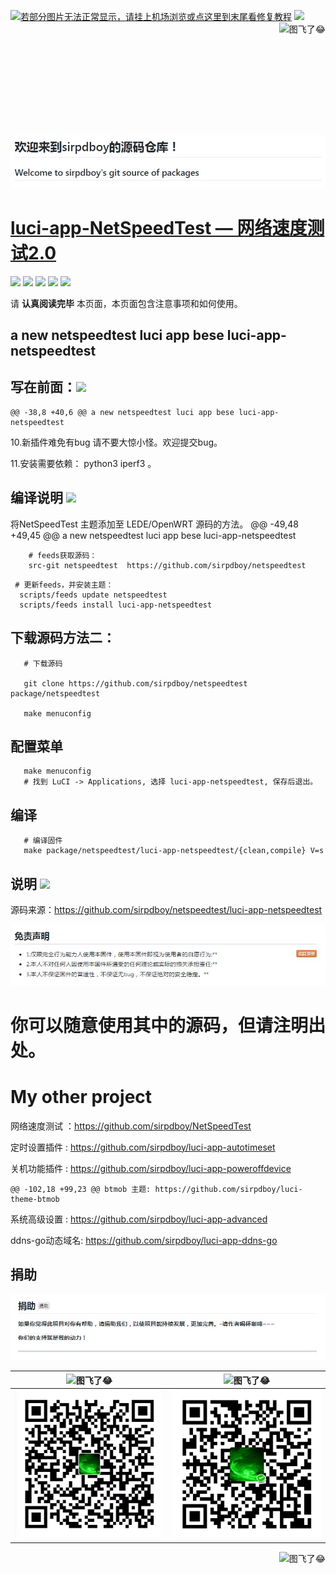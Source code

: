 [![若部分图片无法正常显示，请挂上机场浏览或点这里到末尾看修复教程](https://visitor-badge.glitch.me/badge?page_id=sirpdboy-visitor-badge)](#解决-github-网页上图片显示失败的问题) [![](https://img.shields.io/badge/TG群-点击加入-FFFFFF.svg)](https://t.me/joinchat/AAAAAEpRF88NfOK5vBXGBQ)
<a href="#readme">
    <img src="https://img.vim-cn.com/a1/8713845a4aa922ac96619b0d2fb3d6919d37fc.png" alt="图飞了😂" title="NetSpeedTest" align="right" height="180" />
</a>

![screenshots](https://raw.githubusercontent.com/sirpdboy/openwrt/master/doc/说明1.jpg)

[luci-app-NetSpeedTest — 网络速度测试2.0](https://github.com/sirpdboy/NetSpeedTest)
======================

[![](https://img.shields.io/badge/-目录:-696969.svg)](#readme) [![](https://img.shields.io/badge/-写在前面-F5F5F5.svg)](#写在前面-) [![](https://img.shields.io/badge/-编译说明-F5F5F5.svg)](#编译说明-) [![](https://img.shields.io/badge/-说明-F5F5F5.svg)](#说明-) [![](https://img.shields.io/badge/-捐助-F5F5F5.svg)](#捐助-) 

请 **认真阅读完毕** 本页面，本页面包含注意事项和如何使用。

a new netspeedtest luci app bese luci-app-netspeedtest
-

## 写在前面：[![](https://img.shields.io/badge/-写在前面-F5F5F5.svg)](#写在前面-)
	@@ -38,8 +40,6 @@ a new netspeedtest luci app bese luci-app-netspeedtest

10.新插件难免有bug 请不要大惊小怪。欢迎提交bug。

11.安装需要依赖： python3  iperf3 。

## 编译说明 [![](https://img.shields.io/badge/-编译说明-F5F5F5.svg)](#编译说明-) 

将NetSpeedTest 主题添加至 LEDE/OpenWRT 源码的方法。
	@@ -49,48 +49,45 @@ a new netspeedtest luci app bese luci-app-netspeedtest

```Brach
    # feeds获取源码：
    src-git netspeedtest  https://github.com/sirpdboy/netspeedtest
 ``` 
  ```Brach
   # 更新feeds，并安装主题：
    scripts/feeds update netspeedtest
	scripts/feeds install luci-app-netspeedtest
 ``` 	

## 下载源码方法二：
 ```Brach
    # 下载源码
    
    git clone https://github.com/sirpdboy/netspeedtest package/netspeedtest
    
    make menuconfig
 ``` 
## 配置菜单
 ```Brach
    make menuconfig
	# 找到 LuCI -> Applications, 选择 luci-app-netspeedtest, 保存后退出。
 ``` 
## 编译
 ```Brach 
    # 编译固件
    make package/netspeedtest/luci-app-netspeedtest/{clean,compile} V=s
```   

## 说明 [![](https://img.shields.io/badge/-说明-F5F5F5.svg)](#说明-)

源码来源：https://github.com/sirpdboy/netspeedtest/luci-app-netspeedtest

![screenshots](https://raw.githubusercontent.com/sirpdboy/openwrt/master/doc/说明2.jpg)

你可以随意使用其中的源码，但请注明出处。
============================


# My other project

网络速度测试 ：https://github.com/sirpdboy/NetSpeedTest

定时设置插件 : https://github.com/sirpdboy/luci-app-autotimeset

关机功能插件 : https://github.com/sirpdboy/luci-app-poweroffdevice

	@@ -102,18 +99,23 @@ btmob 主题: https://github.com/sirpdboy/luci-theme-btmob

系统高级设置 : https://github.com/sirpdboy/luci-app-advanced

ddns-go动态域名: https://github.com/sirpdboy/luci-app-ddns-go


## 捐助

![screenshots](https://raw.githubusercontent.com/sirpdboy/openwrt/master/doc/说明3.jpg)

|     <img src="https://img.shields.io/badge/-支付宝-F5F5F5.svg" href="#赞助支持本项目-" height="25" alt="图飞了😂"/>  |  <img src="https://img.shields.io/badge/-微信-F5F5F5.svg" height="25" alt="图飞了😂" href="#赞助支持本项目-"/>  | 
| :-----------------: | :-------------: |
|![xm1](https://raw.githubusercontent.com/sirpdboy/openwrt/master/doc/支付宝.png) | ![xm1](https://raw.githubusercontent.com/sirpdboy/openwrt/master/doc/微信.png) |

<a href="#readme">
    <img src="https://img.shields.io/badge/-返回顶部-orange.svg" alt="图飞了😂" title="返回顶部" align="right"/>
</a>
